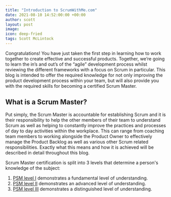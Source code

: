 ```yaml
---
title: "Introduction to ScrumWithMe.com"
date: 2021-08-10 14:52:00:00 +00:00
author: scott
layout: post
image: 
icon: deep-fried
tags: Scott McLintock
---
```


Congratulations! You have just taken the first step in learning how to work together to create effective and successful products. Together, we’re going to learn the in’s and out’s of the “agile” development process whilst reviewing the different frameworks with a focus on Scrum in particular. This blog is intended to offer the required knowledge for not only improving the product development process within your team, but will also provide you with the required skills for becoming a certified Scrum Master. 

## What is a Scrum Master?

Put simply, the Scrum Master is accountable for establishing Scrum and it is their responsibility to help the other members of their team to understand Scrum as well as helping to constantly improve the practices and processes of day to day activities within the workplace. This can range from coaching team members to working alongside the Product Owner to effectively manage the Product Backlog as well as various other Scrum related responsibilities. Exactly what this means and how it is achieved will be described in detail throughout this blog. 

Scrum Master certification is split into 3 levels that determine a person's knowledge of the subject: 

1. [PSM level I](https://www.scrum.org/professional-scrum-master-i-certification) demonstrates a fundamental level of understanding. 
2. [PSM level II](https://www.scrum.org/professional-scrum-master-ii-certification) demonstrates an advanced level of understanding. 
3. [PSM level III](https://www.scrum.org/professional-scrum-master-iii-certification) demonstrates a distinguished level of understanding. 
